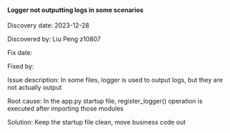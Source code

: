 #### Logger not outputting logs in some scenarios

Discovery date: 2023-12-28

Discovered by: Liu Peng z10807

Fix date:

Fixed by:

Issue description: In some files, logger is used to output logs, but they are not actually output

Root cause: In the app.py startup file, register_logger() operation is executed after importing those modules

Solution: Keep the startup file clean, move business code out
